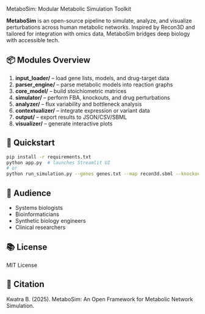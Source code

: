  MetaboSim: Modular Metabolic Simulation Toolkit

**MetaboSim** is an open-source pipeline to simulate, analyze, and visualize perturbations across human metabolic networks. Inspired by Recon3D and tailored for integration with omics data, MetaboSim bridges deep biology with accessible tech.

## 📦 Modules Overview

1. **input_loader/** – load gene lists, models, and drug-target data
2. **parser_engine/** – parse metabolic models into reaction graphs
3. **core_model/** – build stoichiometric matrices
4. **simulator/** – perform FBA, knockouts, and drug perturbations
5. **analyzer/** – flux variability and bottleneck analysis
6. **contextualizer/** – integrate expression or variant data
7. **output/** – export results to JSON/CSV/SBML
8. **visualizer/** – generate interactive plots

## 🚀 Quickstart
```bash
pip install -r requirements.txt
python app.py  # launches Streamlit UI
# or
python run_simulation.py --genes genes.txt --map recon3d.sbml --knockout TP53 --drug_targets drugs.csv --output_json results.json
```

## 👥 Audience
* Systems biologists
* Bioinformaticians
* Synthetic biology engineers
* Clinical researchers

## 📚 License
MIT License

## 📖 Citation
Kwatra B. (2025). MetaboSim: An Open Framework for Metabolic Network Simulation.

